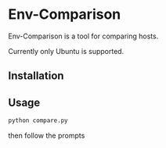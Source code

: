 Env-Comparison
=========

Env-Comparison is a tool for comparing hosts.

Currently only Ubuntu is supported.


Installation
--------------


Usage
--------------

```sh
python compare.py
```
then follow the prompts

